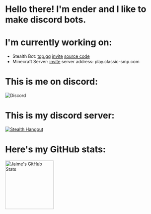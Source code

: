 # Hello there! I'm ender and I like to make discord bots.

# I'm currently working on:
- Stealth Bot: [top.gg](https://top.gg/bot/760179628122964008) [invite](https://discord.com/oauth2/authorize?client_id=760179628122964008&permissions=8&scope=bot) [source code](https://github.com/Ender2K89/Stealth-Bot)
- Minecraft Server: [invite](https://discord.gg/JHG7Pejyhc) server address: play.classic-smp.com

# This is me on discord:
![Discord](https://discord.c99.nl/widget/theme-3/564890536947875868.png)

# This is my discord server:
[![Stealth Hangout](https://img.shields.io/static/v1?style=flat&logo=discord&logoColor=white&color=%235865f2&label=&message=Join%20my%20server:%20Stealth%20Hangout)](https://discord.gg/ktkXwmD2kF)

# Here's my GitHub stats:
<img alt="Jaime's GitHub Stats" height="156em" src="https://github-readme-stats.vercel.app/api?username=Ender2K89&bg_color=30,e96443,4839a3&title_color=79D9F9&text_color=79D9F9&show_icons=true&theme=github_dark">
